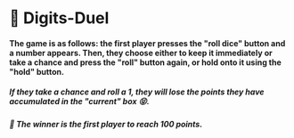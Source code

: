 # 🎲 Digits-Duel
####  The game is as follows: the first player presses the "roll dice" button and a number appears. Then, they choose either to keep it immediately or take a chance and press the "roll" button again, or hold onto it using the "hold" button.


##### If they take a chance and roll a 1, they will lose the points they have accumulated in the "current" box 😝.

##### 👑 The winner is the first player to reach 100 points.
